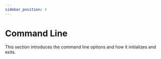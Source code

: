 ```yaml
---
sidebar_position: 4
---
```


# Command Line

This section introduces the command line options and how it initializes and exits.
